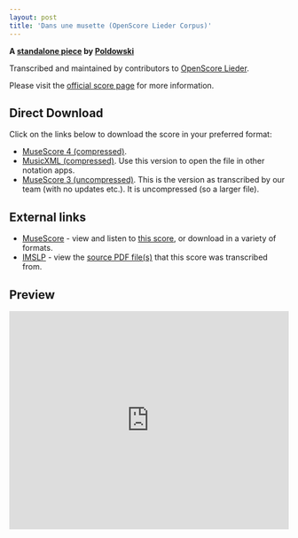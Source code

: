 ```yaml
---
layout: post
title: 'Dans une musette (OpenScore Lieder Corpus)'
---
```


__A [standalone piece](https://fourscoreandmore.org/openscore/lieder/Poldowski/_/) by [Poldowski](https://fourscoreandmore.org/openscore/lieder/Poldowski)__

Transcribed and maintained by contributors to [OpenScore Lieder].

Please visit the [official score page] for more information.

[official score page]: https://musescore.com/openscore-lieder-corpus/scores/6663305
[OpenScore Lieder]: https://musescore.com/openscore-lieder-corpus

## Direct Download

Click on the links below to download the score in your preferred format:
- [MuseScore 4 (compressed)](https://github.com/openscore/lieder/blob/main/scores/Poldowski/_/Dans_une_musette/lc6663305.mscz?raw=true).
- [MusicXML (compressed)](https://github.com/openscore/lieder/blob/main/scores/Poldowski/_/Dans_une_musette/lc6663305.mxl?raw=true). Use this version to open the file in other notation apps.
- [MuseScore 3 (uncompressed)](https://github.com/openscore/lieder/blob/main/scores/Poldowski/_/Dans_une_musette/lc6663305.mscx?raw=true). This is the version as transcribed by our team (with no updates etc.). It is uncompressed (so a larger file).

## External links

- [MuseScore] - view and listen to [this score][MuseScore], or download in a variety of formats.
- [IMSLP] - view the [source PDF file(s)][IMSLP] that this score was transcribed from.

[MuseScore]: https://musescore.com/score/6663305
[IMSLP]: https://imslp.org/wiki/Special:ReverseLookup/122258

## Preview

<iframe width="100%" height="394" src="https://musescore.com/openscore-lieder-corpus/scores/6663305/embed" frameborder="0" allowfullscreen allow="autoplay; fullscreen"></iframe>
